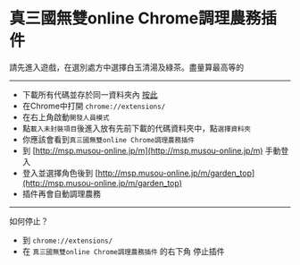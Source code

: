 # 真三國無雙online Chrome調理農務插件

請先進入遊戲，在選別處方中選擇白玉清湯及綠茶。盡量算最高等的

---

 - 下載所有代碼並存於同一資料夾內 [按此](https://github.com/tom10271/musou-online-farmer-chrome-extension/archive/master.zip)
 - 在Chrome中打開 `chrome://extensions/`
 - 在右上角啟動`開發人員模式`
 - 點`載入未封裝項目`後進入放有先前下載的代碼資料夾中，點`選擇資料夾`
 - 你應該會看到`真三國無雙online Chrome調理農務插件`
 - 到 [http://msp.musou-online.jp/m](http://msp.musou-online.jp/m) 手動登入
 - 登入並選擇角色後到 [http://msp.musou-online.jp/m/garden_top](http://msp.musou-online.jp/m/garden_top)
 - 插件再會自動調理農務
 
---
 
如何停止？

 - 到 `chrome://extensions/`
 - 在 `真三國無雙online Chrome調理農務插件` 的右下角 停止插件

